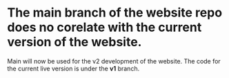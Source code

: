# The main branch of the website repo does no corelate with the current version of the website.

Main will now be used for the v2 development of the website. The code for the current live version is under the **v1** branch.
